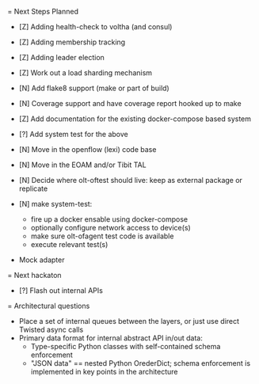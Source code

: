 = Next Steps Planned

- [Z] Adding health-check to voltha (and consul)
- [Z] Adding membership tracking
- [Z] Adding leader election
- [Z] Work out a load sharding mechanism

- [N] Add flake8 support (make or part of build)
- [N] Coverage support and have coverage report hooked up to make

- [Z] Add documentation for the existing docker-compose based system
- [?] Add system test for the above

- [N] Move in the openflow (lexi) code base
- [N] Move in the EOAM and/or Tibit TAL
- [N] Decide where olt-oftest should live: keep as external package
      or replicate

- [N] make system-test:
  - fire up a docker ensable using docker-compose
  - optionally configure network access to device(s)
  - make sure olt-ofagent test code is available
  - execute relevant test(s)

- Mock adapter


= Next hackaton

- [?] Flash out internal APIs


= Architectural questions

- Place a set of internal queues between the layers, or just use
  direct Twisted async calls
- Primary data format for internal abstract API in/out data:
  - Type-specific Python classes with self-contained schema enforcement
  - "JSON data" == nested Python OrederDict; schema enforcement is
    implemented in key points in the architecture


